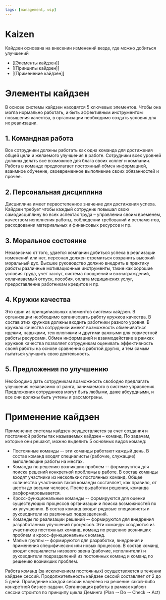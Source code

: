```yaml
---
tags: [management, wip]
---
```


# Kaizen

Кайдзен основана на внесении изменений везде, где можно добиться улучшений

- [[Элементы кайдзен]]
- [[Принципы кайдзен]]
- [[Применение кайдзен]]

# Элементы кайдзен

В основе системы кайдзен находятся 5 ключевых элементов. Чтобы она могла нормально работать, и быть эффективным инструментом повышения качества, в организации необходимо создать условия для их реализации.

## 1. Командная работа

Все сотрудники должны работать как одна команда для достижения общей цели и желаемого улучшения в работе. Сотрудники всех уровней должны делать все возможное для блага своих коллег и компании. Работа в команде предполагает постоянный обмен информацией, взаимное обучение, своевременное выполнение своих обязанностей и прочее.

## 2. Персональная дисциплина

Дисциплина имеет первостепенное значение для достижения успеха. Кайдзен требует чтобы каждый сотрудник повышал свою самодисциплину во всех аспектах труда – управлении своим временем, качеством исполнения работы, соблюдении требований и регламентов, расходовании материальных и финансовых ресурсов и пр.

## 3. Моральное состояние

Независимо от того, удается компании добиться успеха в реализации изменений или нет, персонал должен стремиться сохранить высокий моральный дух. Высшее руководство должно внедрить в практику работы различные мотивационные инструменты, такие как хорошие условия труда, учет заслуг, система поощрений и вознаграждений, оплачиваемый отпуск, пособия, оплата медицинских услуг, предоставление работникам кредитов и пр.

## 4. Кружки качества

Это один из принципиальных элементов системы кайдзен. В организации необходимо организовать работу кружков качества. В состав этих кружков должны входить работники разного уровня. В кружках качества сотрудники имеют возможность обмениваться идеями, навыками, технологиями и другими важными для совместной работы ресурсами. Обмен информацией и взаимодействие в рамках кружков качества позволяет сотрудникам оценивать эффективность своей работы на основе сравнения с работой других, и тем самым пытаться улучшить свою деятельность.

## 5. Предложения по улучшению

Необходимо дать сотрудникам возможность свободно предлагать улучшения независимо от ранга, занимаемого в системе управления. Предложения сотрудников могут быть любыми, даже абсурдными, и все они должны быть учтены и рассмотрены.

# Применение кайдзен

Применение системы кайдзен осуществляется за счет создания и постоянной работы так называемых кайдзен – команд. По задачам, которые они решают, можно выделить 5 основных видов команд:

- Постоянные команды -- эти команды работают каждый день. В состав команд входят специалисты (рабочие, служащие) выполняющие работы на местах.
- Команды по решению возникших проблем -- формируются для поиска решений конкретной проблемы в работе. В состав команды входят участники из нескольких постоянных команд. Общее количество участников такой команды составляет, как правило, от шести до восьми человек. После выработки решения, команда расформировывается.
- Кросс-функциональные команды -- формируются для оценки существующих процессов организации и поиска возможностей по их улучшению. В состав команд входят рядовые специалисты и руководители из различных подразделений.
- Команды по реализации решений -- формируются для внедрения разработанных улучшений процессов. Эти команды создаются из участников постоянных команд, команд по решению возникших проблем и кросс-функциональных команд.
- Малые группы -- формируются для разработки, внедрения и применения специфических или новых процессов. В состав команд входят специалисты низового звена (рабочие, исполнители) и руководители подразделений из постоянных команд и команд по решению возникших проблем.

Работа команд (за исключением постоянных) осуществляется в течении кайдзен сессий. Продолжительность кайдзен сессий составляет от 2 до 5 дней. Проведение каждой сессии нацелено на решение какой-либо конкретной бизнес-задачи. Организация работы в рамках кайзен сессии строится по принципу цикла Деминга (Plan 🠒 Do 🠒 Check 🠒 Act)
